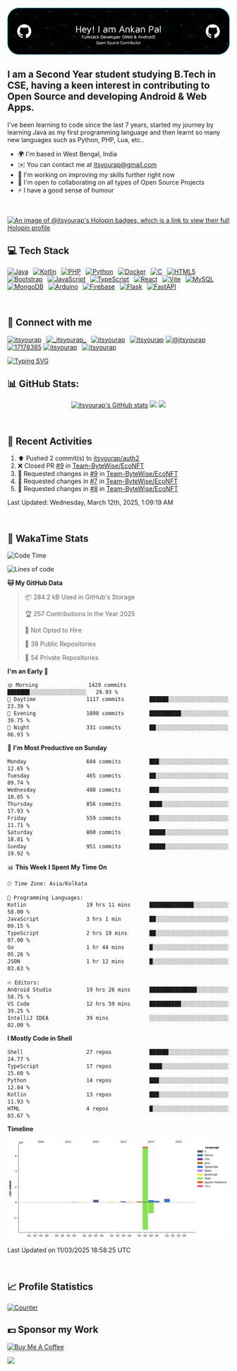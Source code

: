 ![itsyourap-github-header](./itsyourap-github-header-image.png)

## I am a Second Year student studying B.Tech in CSE, having a keen interest in contributing to Open Source and developing Android & Web Apps.

I've been learning to code since the last 7 years, started my journey by learning Java as my first programming language and then learnt so many new languages such as Python, PHP, Lua, etc..

- 🌍 I'm based in West Bengal, India
- ✉️ You can contact me at [itsyourap@gmail.com](mailto:itsyourap@gmail.com)
- 🧠 I'm working on improving my skills further right now
- 🤝 I'm open to collaborating on all types of Open Source Projects
- ⚡ I have a good sense of humour

<br />

[![An image of @itsyourap's Holopin badges, which is a link to view their full Holopin profile](https://holopin.me/itsyourap)](https://holopin.io/@itsyourap)

## 💻 Tech Stack

<p align="left">
  <a href="https://www.oracle.com/java/" target="_blank" rel="noreferrer"><img src="https://raw.githubusercontent.com/danielcranney/readme-generator/main/public/icons/skills/java-colored.svg" width="36" height="36" alt="Java" /></a>&ensp;
  <a href="https://kotlinlang.org/" target="_blank" rel="noreferrer"><img src="https://raw.githubusercontent.com/danielcranney/readme-generator/main/public/icons/skills/kotlin-colored.svg" width="36" height="36" alt="Kotlin" /></a>&ensp;
  <a href="https://www.php.net/" target="_blank" rel="noreferrer"><img src="https://raw.githubusercontent.com/danielcranney/readme-generator/main/public/icons/skills/php-colored.svg" width="36" height="36" alt="PHP" /></a>&ensp;
  <a href="https://www.python.org/" target="_blank" rel="noreferrer"><img src="https://raw.githubusercontent.com/danielcranney/readme-generator/main/public/icons/skills/python-colored.svg" width="36" height="36" alt="Python" /></a>&ensp;
  <a href="https://www.docker.com/" target="_blank" rel="noreferrer"><img src="https://raw.githubusercontent.com/danielcranney/readme-generator/main/public/icons/skills/docker-colored.svg" width="36" height="36" alt="Docker" /></a>&ensp;
  <a href="https://en.wikipedia.org/wiki/C_(programming_language)" target="_blank" rel="noreferrer"><img src="https://raw.githubusercontent.com/danielcranney/readme-generator/main/public/icons/skills/c-colored.svg" width="36" height="36" alt="C" /></a>&ensp;
  <a href="https://developer.mozilla.org/en-US/docs/Glossary/HTML5" target="_blank" rel="noreferrer"><img src="https://raw.githubusercontent.com/danielcranney/readme-generator/main/public/icons/skills/html5-colored.svg" width="36" height="36" alt="HTML5" /></a>&ensp;
  <a href="https://getbootstrap.com/" target="_blank" rel="noreferrer"><img src="https://raw.githubusercontent.com/danielcranney/readme-generator/main/public/icons/skills/bootstrap-colored.svg" width="36" height="36" alt="Bootstrap" /></a>&ensp;
  <a href="https://www.javascript.com/" target="_blank" rel="noreferrer"><img src="https://raw.githubusercontent.com/danielcranney/readme-generator/main/public/icons/skills/javascript-colored.svg" width="36" height="36" alt="JavaScript" /></a>&ensp;
  <a href="https://www.typescriptlang.org/" target="_blank" rel="noreferrer"><img src="https://raw.githubusercontent.com/danielcranney/readme-generator/main/public/icons/skills/typescript-colored.svg" width="36" height="36" alt="TypeScript" /></a>&ensp;
  <a href="https://react.dev/" target="_blank" rel="noreferrer"><img src="https://raw.githubusercontent.com/danielcranney/readme-generator/main/public/icons/skills/react-colored.svg" width="36" height="36" alt="React" /></a>&ensp;
  <a href="https://vitejs.dev/" target="_blank" rel="noreferrer"><img src="https://raw.githubusercontent.com/danielcranney/readme-generator/main/public/icons/skills/vite-colored.svg" width="36" height="36" alt="Vite" /></a>&ensp;
  <a href="https://www.mysql.com/" target="_blank" rel="noreferrer"><img src="https://raw.githubusercontent.com/danielcranney/readme-generator/main/public/icons/skills/mysql-colored.svg" width="36" height="36" alt="MySQL" /></a>&ensp;
  <a href="https://www.mongodb.com/" target="_blank" rel="noreferrer"><img src="https://raw.githubusercontent.com/danielcranney/readme-generator/main/public/icons/skills/mongodb-colored.svg" width="36" height="36" alt="MongoDB" /></a>&ensp;
  <a href="https://www.arduino.cc/" target="_blank" rel="noreferrer"><img src="https://raw.githubusercontent.com/danielcranney/readme-generator/main/public/icons/skills/arduino-colored.svg" width="36" height="36" alt="Arduino" /></a>&ensp;
  <a href="https://firebase.google.com/" target="_blank" rel="noreferrer"><img src="https://raw.githubusercontent.com/danielcranney/readme-generator/main/public/icons/skills/firebase-colored.svg" width="36" height="36" alt="Firebase" /></a>&ensp;
  <a href="https://flask.palletsprojects.com/" target="_blank" rel="noreferrer"><img src="https://raw.githubusercontent.com/danielcranney/readme-generator/main/public/icons/skills/flask-colored.svg" width="36" height="36" alt="Flask" /></a>&ensp;
  <a href="https://fastapi.tiangolo.com/" target="_blank" rel="noreferrer"><img src="https://raw.githubusercontent.com/danielcranney/readme-generator/main/public/icons/skills/fastapi-colored.svg" width="36" height="36" alt="FastAPI" /></a>&ensp;
</p>
<br />

## 🔗 Connect with me

<p align="left">
   <a href="https://linkedin.com/in/itsyourap" target="blank"><img src="https://raw.githubusercontent.com/rahuldkjain/github-profile-readme-generator/master/src/images/icons/Social/linked-in-alt.svg" alt="itsyourap" height="30" width="40" /></a>&ensp;
   <a href="https://instagram.com/itsyourap" target="blank"><img src="https://raw.githubusercontent.com/rahuldkjain/github-profile-readme-generator/master/src/images/icons/Social/instagram.svg" alt="_itsyourap_" height="30" width="40" /></a>&ensp;
   <a href="https://fb.com/itsyourap" target="blank"><img src="https://raw.githubusercontent.com/rahuldkjain/github-profile-readme-generator/master/src/images/icons/Social/facebook.svg" alt="itsyourap" height="30" width="40" /></a>&ensp;
   <a href="https://dev.to/itsyourap" target="blank"><img src="https://raw.githubusercontent.com/rahuldkjain/github-profile-readme-generator/master/src/images/icons/Social/devto.svg" alt="itsyourap" height="30" width="40" /></a>
   <a href="https://medium.com/@itsyourap" target="blank"><img src="https://raw.githubusercontent.com/rahuldkjain/github-profile-readme-generator/master/src/images/icons/Social/medium.svg" alt="@itsyourap" height="30" width="40" /></a>
   <a href="https://stackoverflow.com/users/17178385" target="blank"><img src="https://raw.githubusercontent.com/rahuldkjain/github-profile-readme-generator/master/src/images/icons/Social/stack-overflow.svg" alt="17178385" height="30" width="40" /></a>
   <a href="https://www.leetcode.com/itsyourap" target="blank"><img src="https://raw.githubusercontent.com/rahuldkjain/github-profile-readme-generator/master/src/images/icons/Social/leet-code.svg" alt="itsyourap" height="30" width="40" /></a>&ensp;
   <a href="https://auth.geeksforgeeks.org/user/itsyourap" target="blank"><img src="https://raw.githubusercontent.com/rahuldkjain/github-profile-readme-generator/master/src/images/icons/Social/geeks-for-geeks.svg" alt="itsyourap" height="30" width="40" /></a>&ensp;
</p>
<a href="#"><img src="https://readme-typing-svg.herokuapp.com?font=Hack+Nerd+Font&duration=2000&pause=500&color=E6EDF3&random=false&width=435&lines=Feel+free+to+connect+with+me+%F0%9F%98%8A+" alt="Typing SVG" /></a>
<br />

## 📊 GitHub Stats:

<p align="center">
   <a href="#"><img src="https://github-readme-stats.vercel.app/api?username=itsyourap&show_icons=true&hide=&count_private=true&title_color=0891b2&text_color=ffffff&icon_color=0891b2&bg_color=1c1917&hide_border=true&show_icons=true&custom_title=My%20GitHub%20Stats&card_width=420px" alt="itsyourap's GitHub stats" /></a>
   <a href="#"><img src="https://github-readme-streak-stats.herokuapp.com/?user=itsyourap&stroke=ffffff&background=1c1917&ring=0891b2&fire=0891b2&currStreakNum=ffffff&currStreakLabel=0891b2&sideNums=ffffff&sideLabels=ffffff&dates=ffffff&hide_border=true&card_width=420px" /></a>
   <a href="#"><img src="https://github-readme-activity-graph.vercel.app/graph?username=itsyourap&theme=github-compact&custom_title=My%20GitHub%20Contribution%20Graph&radius=16&hide_border=true&area=true" /></a>
</p>
<br />

## 🔄 Recent Activities

<!--RECENT_ACTIVITY:start-->
1. ⬆️ Pushed 2 commit(s) to [itsyourap/auth2](https://github.com/itsyourap/auth2)<br>
2. ❌ Closed PR [#9](https://github.com/Team-ByteWise/EcoNFT/pull/9) in [Team-ByteWise/EcoNFT](https://github.com/Team-ByteWise/EcoNFT)<br>
3. 🔴 Requested changes in [#9](https://github.com/Team-ByteWise/EcoNFT/pull/9#pullrequestreview-2672669320) in [Team-ByteWise/EcoNFT](https://github.com/Team-ByteWise/EcoNFT)<br>
4. 🔴 Requested changes in [#7](https://github.com/Team-ByteWise/EcoNFT/pull/7#pullrequestreview-2671067125) in [Team-ByteWise/EcoNFT](https://github.com/Team-ByteWise/EcoNFT)<br>
5. 🔴 Requested changes in [#8](https://github.com/Team-ByteWise/EcoNFT/pull/8#pullrequestreview-2671060749) in [Team-ByteWise/EcoNFT](https://github.com/Team-ByteWise/EcoNFT)<br>
<!--RECENT_ACTIVITY:end-->

<!--RECENT_ACTIVITY:last_update-->
Last Updated: Wednesday, March 12th, 2025, 1:09:19 AM
<!--RECENT_ACTIVITY:last_update_end-->
<br />

## 🔄 WakaTime Stats

<!--START_SECTION:waka-->
![Code Time](http://img.shields.io/badge/Code%20Time-1%2C496%20hrs%2058%20mins-blue)

![Lines of code](https://img.shields.io/badge/From%20Hello%20World%20I%27ve%20Written-8.7%20million%20lines%20of%20code-blue)

**🐱 My GitHub Data** 

> 📦 284.2 kB Used in GitHub's Storage 
 > 
> 🏆 257 Contributions in the Year 2025
 > 
> 🚫 Not Opted to Hire
 > 
> 📜 38 Public Repositories 
 > 
> 🔑 54 Private Repositories 
 > 
**I'm an Early 🐤** 

```text
🌞 Morning                1429 commits        ███████░░░░░░░░░░░░░░░░░░   29.93 % 
🌆 Daytime                1117 commits        ██████░░░░░░░░░░░░░░░░░░░   23.39 % 
🌃 Evening                1898 commits        ██████████░░░░░░░░░░░░░░░   39.75 % 
🌙 Night                  331 commits         ██░░░░░░░░░░░░░░░░░░░░░░░   06.93 % 
```
📅 **I'm Most Productive on Sunday** 

```text
Monday                   604 commits         ███░░░░░░░░░░░░░░░░░░░░░░   12.65 % 
Tuesday                  465 commits         ██░░░░░░░░░░░░░░░░░░░░░░░   09.74 % 
Wednesday                480 commits         ███░░░░░░░░░░░░░░░░░░░░░░   10.05 % 
Thursday                 856 commits         ████░░░░░░░░░░░░░░░░░░░░░   17.93 % 
Friday                   559 commits         ███░░░░░░░░░░░░░░░░░░░░░░   11.71 % 
Saturday                 860 commits         █████░░░░░░░░░░░░░░░░░░░░   18.01 % 
Sunday                   951 commits         █████░░░░░░░░░░░░░░░░░░░░   19.92 % 
```


📊 **This Week I Spent My Time On** 

```text
🕑︎ Time Zone: Asia/Kolkata

💬 Programming Languages: 
Kotlin                   19 hrs 11 mins      ██████████████░░░░░░░░░░░   58.00 % 
JavaScript               3 hrs 1 min         ██░░░░░░░░░░░░░░░░░░░░░░░   09.15 % 
TypeScript               2 hrs 19 mins       ██░░░░░░░░░░░░░░░░░░░░░░░   07.00 % 
Go                       1 hr 44 mins        █░░░░░░░░░░░░░░░░░░░░░░░░   05.26 % 
JSON                     1 hr 12 mins        █░░░░░░░░░░░░░░░░░░░░░░░░   03.63 % 

🔥 Editors: 
Android Studio           19 hrs 26 mins      ███████████████░░░░░░░░░░   58.75 % 
VS Code                  12 hrs 59 mins      ██████████░░░░░░░░░░░░░░░   39.25 % 
IntelliJ IDEA            39 mins             ░░░░░░░░░░░░░░░░░░░░░░░░░   02.00 % 
```

**I Mostly Code in Shell** 

```text
Shell                    27 repos            ██████░░░░░░░░░░░░░░░░░░░   24.77 % 
TypeScript               17 repos            ████░░░░░░░░░░░░░░░░░░░░░   15.60 % 
Python                   14 repos            ███░░░░░░░░░░░░░░░░░░░░░░   12.84 % 
Kotlin                   13 repos            ███░░░░░░░░░░░░░░░░░░░░░░   11.93 % 
HTML                     4 repos             █░░░░░░░░░░░░░░░░░░░░░░░░   03.67 % 
```



**Timeline**

![Lines of Code chart](https://raw.githubusercontent.com/itsyourap/itsyourap/main/assets/bar_graph.png)


 Last Updated on 11/03/2025 18:58:25 UTC
<!--END_SECTION:waka-->
<br />

## 📈 Profile Statistics

<a href="https://github.com/itsyourap"><img height="30" title="Counter" src="https://komarev.com/ghpvc/?username=itsyourap&color=red&style=for-the-badge"></a>
<br />

## 💵 Sponsor my Work

<a href="https://www.buymeacoffee.com/itsyourap" target="_blank"><img src="https://www.buymeacoffee.com/assets/img/custom_images/orange_img.png" alt="Buy Me A Coffee" style="height: 41px !important;width: 174px !important;box-shadow: 0px 3px 2px 0px rgba(190, 190, 190, 0.5) !important;-webkit-box-shadow: 0px 3px 2px 0px rgba(190, 190, 190, 0.5) !important;" ></a>
<br />


![](https://hit.yhype.me/github/profile?user_id=90060131)

